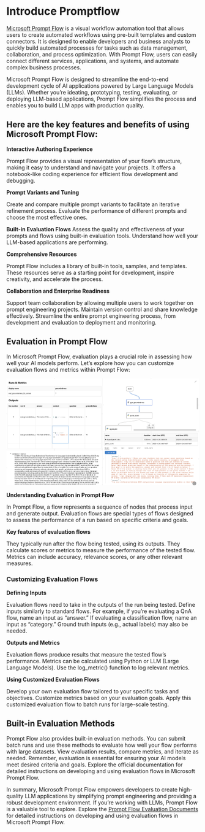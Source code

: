 # **Introduce Promptflow**

 [Microsoft Prompt Flow](https://microsoft.github.io/promptflow/index.html) is a visual workflow automation tool that allows users to create automated workflows using pre-built templates and custom connectors. It is designed to enable developers and business analysts to quickly build automated processes for tasks such as data management, collaboration, and process optimization. With Prompt Flow, users can easily connect different services, applications, and systems, and automate complex business processes.

 Microsoft Prompt Flow is designed to streamline the end-to-end development cycle of AI applications powered by Large Language Models (LLMs). Whether you’re ideating, prototyping, testing, evaluating, or deploying LLM-based applications, Prompt Flow simplifies the process and enables you to build LLM apps with production quality.

## Here are the key features and benefits of using Microsoft Prompt Flow:

**Interactive Authoring Experience**

Prompt Flow provides a visual representation of your flow’s structure, making it easy to understand and navigate your projects.
It offers a notebook-like coding experience for efficient flow development and debugging.

**Prompt Variants and Tuning**

Create and compare multiple prompt variants to facilitate an iterative refinement process. Evaluate the performance of different prompts and choose the most effective ones.

**Built-in Evaluation Flows**
Assess the quality and effectiveness of your prompts and flows using built-in evaluation tools.
Understand how well your LLM-based applications are performing.

**Comprehensive Resources**

Prompt Flow includes a library of built-in tools, samples, and templates. These resources serve as a starting point for development, inspire creativity, and accelerate the process.

**Collaboration and Enterprise Readiness**

Support team collaboration by allowing multiple users to work together on prompt engineering projects.
Maintain version control and share knowledge effectively. Streamline the entire prompt engineering process, from development and evaluation to deployment and monitoring.

## Evaluation in Prompt Flow 

In Microsoft Prompt Flow, evaluation plays a crucial role in assessing how well your AI models perform. Let’s explore how you can customize evaluation flows and metrics within Prompt Flow:

![PFVizualise](../../imgs/05/PromptFlow/pfvisualize.png)

**Understanding Evaluation in Prompt Flow**

In Prompt Flow, a flow represents a sequence of nodes that process input and generate output. Evaluation flows are special types of flows designed to assess the performance of a run based on specific criteria and goals.

**Key features of evaluation flows**

They typically run after the flow being tested, using its outputs. They calculate scores or metrics to measure the performance of the tested flow. Metrics can include accuracy, relevance scores, or any other relevant measures.

### Customizing Evaluation Flows

**Defining Inputs**

Evaluation flows need to take in the outputs of the run being tested. Define inputs similarly to standard flows.
For example, if you’re evaluating a QnA flow, name an input as “answer.” If evaluating a classification flow, name an input as “category.” Ground truth inputs (e.g., actual labels) may also be needed.

**Outputs and Metrics**

Evaluation flows produce results that measure the tested flow’s performance. Metrics can be calculated using Python or LLM (Large Language Models). Use the log_metric() function to log relevant metrics.

**Using Customized Evaluation Flows**

Develop your own evaluation flow tailored to your specific tasks and objectives. Customize metrics based on your evaluation goals.
Apply this customized evaluation flow to batch runs for large-scale testing.

## Built-in Evaluation Methods

Prompt Flow also provides built-in evaluation methods.
You can submit batch runs and use these methods to evaluate how well your flow performs with large datasets.
View evaluation results, compare metrics, and iterate as needed.
Remember, evaluation is essential for ensuring your AI models meet desired criteria and goals. Explore the official documentation for detailed instructions on developing and using evaluation flows in Microsoft Prompt Flow.

In summary, Microsoft Prompt Flow empowers developers to create high-quality LLM applications by simplifying prompt engineering and providing a robust development environment. If you’re working with LLMs, Prompt Flow is a valuable tool to explore. Explore the [Prompt Flow Evaluation Documents](https://learn.microsoft.com/azure/machine-learning/prompt-flow/how-to-develop-an-evaluation-flow?view=azureml-api-2) for detailed instructions on developing and using evaluation flows in Microsoft Prompt Flow.

